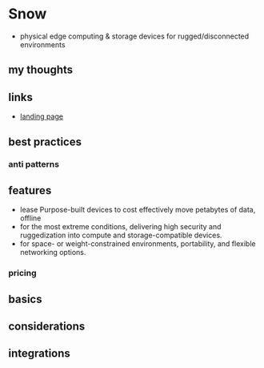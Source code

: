 # Snow

- physical edge computing & storage devices for rugged/disconnected environments

## my thoughts

## links

- [landing page](https://aws.amazon.com/snow/?did=ap_card&trk=ap_card)

## best practices

### anti patterns

## features

- lease Purpose-built devices to cost effectively move petabytes of data, offline
- for the most extreme conditions, delivering high security and ruggedization into compute and storage-compatible devices.
- for space- or weight-constrained environments, portability, and flexible networking options.

### pricing

## basics

## considerations

## integrations
